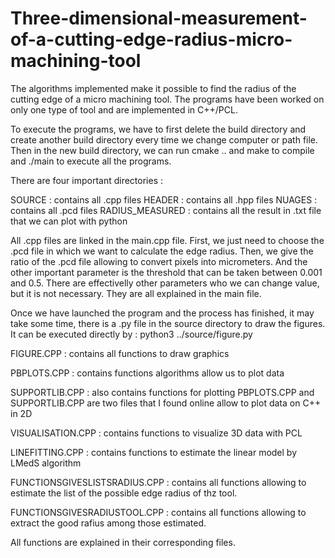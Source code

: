# Three-dimensional-measurement-of-a-cutting-edge-radius-micro-machining-tool

The algorithms implemented make it possible to find the radius of the cutting edge of a micro machining tool. The programs have been worked on only one type of tool and are implemented in C++/PCL.


To execute the programs, we have to first delete the build directory and create another build directory every time we change computer or path file. Then in the new build directory, we can run cmake .. and make to compile and ./main to execute all the programs.

There are four important directories :

SOURCE : contains all .cpp files
HEADER : contains all .hpp files
NUAGES : contains all .pcd files
RADIUS_MEASURED : contains all the result in .txt file that we can plot with python 

All .cpp files are linked in the main.cpp file. First, we just need to choose the .pcd file in which we want to calculate the edge radius. Then, we give the ratio of the .pcd file allowing to convert pixels into micrometers. And the other important parameter is the threshold that can be taken between 0.001 and 0.5. There are effectivelly other parameters who we can change value, but it is not necessary. They are all explained in the main file. 

Once we have launched the program and the process has finished, it may take some time, there is a .py file in the source directory to draw the figures. It can be executed directly by : python3 ../source/figure.py

FIGURE.CPP : contains all functions to draw graphics

PBPLOTS.CPP : contains functions algorithms allow us to plot data

SUPPORTLIB.CPP : also contains functions for plotting
PBPLOTS.CPP and SUPPORTLIB.CPP are two files that I found online allow to plot data on C++ in 2D

VISUALISATION.CPP : contains functions to visualize 3D data with PCL

LINEFITTING.CPP : contains functions to estimate the linear model by LMedS algorithm

FUNCTIONSGIVESLISTSRADIUS.CPP : contains all functions allowing to estimate the list of the possible edge radius of thz tool.

FUNCTIONSGIVESRADIUSTOOL.CPP : contains all functions allowing to extract the good rafius among those estimated.

All functions are explained in their corresponding files.
